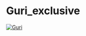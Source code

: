 # Guri_exclusive
[![Guri](https://telegra.ph/file/d6da181584af4ea4a784d.jpg)](https://t.me/IndianCrackerGuri)

